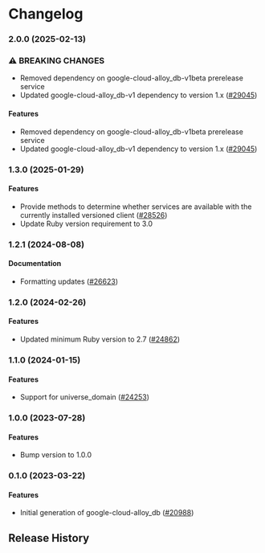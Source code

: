 # Changelog

### 2.0.0 (2025-02-13)

### ⚠ BREAKING CHANGES

* Removed dependency on google-cloud-alloy_db-v1beta prerelease service
* Updated google-cloud-alloy_db-v1 dependency to version 1.x ([#29045](https://github.com/googleapis/google-cloud-ruby/issues/29045))

#### Features

* Removed dependency on google-cloud-alloy_db-v1beta prerelease service 
* Updated google-cloud-alloy_db-v1 dependency to version 1.x ([#29045](https://github.com/googleapis/google-cloud-ruby/issues/29045)) 

### 1.3.0 (2025-01-29)

#### Features

* Provide methods to determine whether services are available with the currently installed versioned client ([#28526](https://github.com/googleapis/google-cloud-ruby/issues/28526)) 
* Update Ruby version requirement to 3.0 

### 1.2.1 (2024-08-08)

#### Documentation

* Formatting updates ([#26623](https://github.com/googleapis/google-cloud-ruby/issues/26623)) 

### 1.2.0 (2024-02-26)

#### Features

* Updated minimum Ruby version to 2.7 ([#24862](https://github.com/googleapis/google-cloud-ruby/issues/24862)) 

### 1.1.0 (2024-01-15)

#### Features

* Support for universe_domain ([#24253](https://github.com/googleapis/google-cloud-ruby/issues/24253)) 

### 1.0.0 (2023-07-28)

#### Features

* Bump version to 1.0.0 

### 0.1.0 (2023-03-22)

#### Features

* Initial generation of google-cloud-alloy_db ([#20988](https://github.com/googleapis/google-cloud-ruby/issues/20988)) 

## Release History
